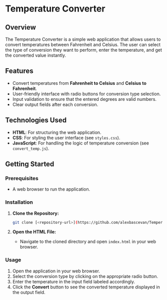# Temperature Converter

## Overview

The Temperature Converter is a simple web application that allows users to convert temperatures between Fahrenheit and Celsius. The user can select the type of conversion they want to perform, enter the temperature, and get the converted value instantly.

## Features

- Convert temperatures from **Fahrenheit to Celsius** and **Celsius to Fahrenheit**.
- User-friendly interface with radio buttons for conversion type selection.
- Input validation to ensure that the entered degrees are valid numbers.
- Clear output fields after each conversion.

## Technologies Used

- **HTML**: For structuring the web application.
- **CSS**: For styling the user interface (see `styles.css`).
- **JavaScript**: For handling the logic of temperature conversion (see `convert_temp.js`).

## Getting Started

### Prerequisites

- A web browser to run the application.

### Installation

1. **Clone the Repository:**
   ```bash
   git clone [<repository-url>](https://github.com/alexbascevan/TemperatureConverter/)
   ```

2. **Open the HTML File:**
   - Navigate to the cloned directory and open `index.html` in your web browser.

### Usage

1. Open the application in your web browser.
2. Select the conversion type by clicking on the appropriate radio button.
3. Enter the temperature in the input field labeled accordingly.
4. Click the **Convert** button to see the converted temperature displayed in the output field.
